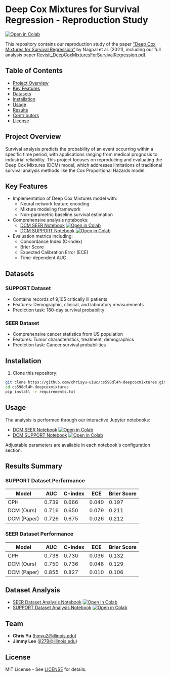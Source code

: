 # Deep Cox Mixtures for Survival Regression - Reproduction Study

[![Open in Colab](https://colab.research.google.com/assets/colab-badge.svg)](https://colab.research.google.com/github/chrisyu-uiuc/cs598dl4h-deepcoxmixtures/)

This repository contains our reproduction study of the paper ["Deep Cox Mixtures for Survival Regression"](https://arxiv.org/abs/2101.06536) by Nagpal et al. (2021), including our full analysis paper [Revisit_DeepCoxMixturesForSurvivalRegression.pdf](Revisit_DeepCoxMixturesForSurvivalRegression.pdf).

## Table of Contents
- [Project Overview](#project-overview)
- [Key Features](#key-features)
- [Datasets](#datasets)
- [Installation](#installation)
- [Usage](#usage)
- [Results](#results)
- [Contributors](#contributors)
- [License](#license)

## Project Overview

Survival analysis predicts the probability of an event occurring within a specific time period, with applications ranging from medical prognosis to industrial reliability. This project focuses on reproducing and evaluating the Deep Cox Mixtures (DCM) model, which addresses limitations of traditional survival analysis methods like the Cox Proportional Hazards model.

## Key Features

- Implementation of Deep Cox Mixtures model with:
  - Neural network feature encoding
  - Mixture modeling framework
  - Non-parametric baseline survival estimation
- Comprehensive analysis notebooks:
  - [DCM SEER Notebook](598DL4H_DCM_CV_Example_Code_SEER.ipynb) [![Open in Colab](https://colab.research.google.com/assets/colab-badge.svg)](https://colab.research.google.com/github/chrisyu-uiuc/cs598dl4h-deepcoxmixtures/blob/main/598DL4H_DCM_CV_Example_Code_SEER.ipynb)
  - [DCM SUPPORT Notebook](598DL4H_DCM_CV_Example_Code_SUPPORT.ipynb) [![Open in Colab](https://colab.research.google.com/assets/colab-badge.svg)](https://colab.research.google.com/github/chrisyu-uiuc/cs598dl4h-deepcoxmixtures/blob/main/598DL4H_DCM_CV_Example_Code_SUPPORT.ipynb)
- Evaluation metrics including:
  - Concordance Index (C-index)
  - Brier Score
  - Expected Calibration Error (ECE)
  - Time-dependent AUC

## Datasets

### SUPPORT Dataset
- Contains records of 9,105 critically ill patients
- Features: Demographic, clinical, and laboratory measurements
- Prediction task: 180-day survival probability

### SEER Dataset
- Comprehensive cancer statistics from US population
- Features: Tumor characteristics, treatment, demographics
- Prediction task: Cancer survival probabilities

## Installation

1. Clone this repository:
```bash
git clone https://github.com/chrisyu-uiuc/cs598dl4h-deepcoxmixtures.git
cd cs598dl4h-deepcoxmixtures
pip install -r requirements.txt
```
## Usage

The analysis is performed through our interactive Jupyter notebooks:

- [DCM SEER Notebook](598DL4H_DCM_CV_Example_Code_SEER.ipynb) [![Open in Colab](https://colab.research.google.com/assets/colab-badge.svg)](https://colab.research.google.com/github/chrisyu-uiuc/cs598dl4h-deepcoxmixtures/blob/main/598DL4H_DCM_CV_Example_Code_SEER.ipynb)
- [DCM SUPPORT Notebook](598DL4H_DCM_CV_Example_Code_SUPPORT.ipynb) [![Open in Colab](https://colab.research.google.com/assets/colab-badge.svg)](https://colab.research.google.com/github/chrisyu-uiuc/cs598dl4h-deepcoxmixtures/blob/main/598DL4H_DCM_CV_Example_Code_SUPPORT.ipynb)

Adjustable parameters are available in each notebook's configuration section.

## Results Summary

### SUPPORT Dataset Performance

| Model       | AUC   | C-index | ECE   | Brier Score |
|-------------|-------|---------|-------|-------------|
| CPH         | 0.739 | 0.666   | 0.040 | 0.197       |
| DCM (Ours)  | 0.716 | 0.650   | 0.079 | 0.211       |
| DCM (Paper) | 0.726 | 0.675   | 0.026 | 0.212       |

### SEER Dataset Performance

| Model       | AUC   | C-index | ECE   | Brier Score |
|-------------|-------|---------|-------|-------------|
| CPH         | 0.738 | 0.730   | 0.036 | 0.132       |
| DCM (Ours)  | 0.750 | 0.736   | 0.048 | 0.129       |
| DCM (Paper) | 0.855 | 0.827   | 0.010 | 0.106       |

## Dataset Analysis


- [SEER Dataset Analysis Notebook](598DL4H_DCM_CV_Example_Code_SEER_Analysis.ipynb) [![Open in Colab](https://colab.research.google.com/assets/colab-badge.svg)](https://colab.research.google.com/github/chrisyu-uiuc/cs598dl4h-deepcoxmixtures/blob/main/598DL4H_DCM_CV_Example_Code_SEER_Analysis.ipynb)
- [SUPPORT Dataset Analysis Notebook](598DL4H_DCM_CV_Example_Code_SUPPORT_Analysis.ipynb) [![Open in Colab](https://colab.research.google.com/assets/colab-badge.svg)](https://colab.research.google.com/github/chrisyu-uiuc/cs598dl4h-deepcoxmixtures/blob/main/598DL4H_DCM_CV_Example_Code_SUPPORT_Analysis.ipynb)


## Team

- ​**Chris Yu**​ ([hmyu2@illinois.edu](mailto:hmyu2@illinois.edu))
- ​**Jimmy Lee**​ ([jl279@illinois.edu](mailto:jl279@illinois.edu))

## License

MIT License - See [LICENSE](LICENSE) for details.